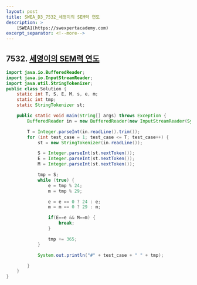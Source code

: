 ```yaml
---
layout: post
title: SWEA_D3_7532_세영이의 SEM력 연도
description: >
    [SWEA](https://swexpertacademy.com)
excerpt_separator: <!--more-->
---
```


<!--more-->

## 7532. [세영이의 SEM력 연도](https://swexpertacademy.com/main/code/problem/problemDetail.do?contestProbId=AWpMsQfaCPMDFAQi&categoryId=AWpMsQfaCPMDFAQi&categoryType=CODE)

~~~ java
import java.io.BufferedReader;
import java.io.InputStreamReader;
import java.util.StringTokenizer;
public class Solution {
	static int T, S, E, M, s, e, m;
	static int tmp;
	static StringTokenizer st;

	public static void main(String[] args) throws Exception {
		BufferedReader in = new BufferedReader(new InputStreamReader(System.in));

		T = Integer.parseInt(in.readLine().trim());
		for (int test_case = 1; test_case <= T; test_case++) {
			st = new StringTokenizer(in.readLine());

			S = Integer.parseInt(st.nextToken());
			E = Integer.parseInt(st.nextToken());
			M = Integer.parseInt(st.nextToken());

			tmp = S;
			while (true) {
				e = tmp % 24;
				m = tmp % 29;

				e = e == 0 ? 24 : e;
				m = m == 0 ? 29 : m;

				if(E==e && M==m) {
					break;
				}

				tmp += 365;
			}

			System.out.println("#" + test_case + " " + tmp);

		}
	}
}

~~~
